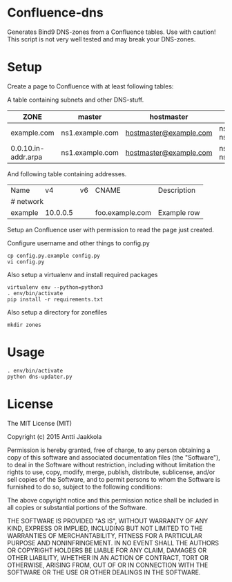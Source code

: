 Confluence-dns
==============

Generates Bind9 DNS-zones from a Confluence tables. Use with caution! This script is not very well tested and may break your DNS-zones.


Setup
=====


Create a page to Confluence with at least following tables:

A table containing subnets and other DNS-stuff.

| ZONE | master | hostmaster | servers |
|---------|--------|----|----|
| example.com | ns1.example.com | hostmaster@example.com | ns1.example.com ns2.example.com |
| 0.0.10.in-addr.arpa | ns1.example.com | hostmaster@example.com | ns1.example.com ns2.example.com |

And following table containing addresses.

<table>
  <tr>
    <td>Name</td>
    <td>v4</td>
    <td>v6</td>
    <td>CNAME</td>
    <td>Description</td>

  </tr>
  <tr>
    <td colspan="5"># network</td>
  </tr>
  <tr>
    <td>example</td>
    <td>10.0.0.5</td>
    <td></td>
    <td>foo.example.com</td>
    <td>Example row</td>
  </tr>
</table>

Setup an Confluence user with permission to read the page just created.

Configure username and other things to config.py

    cp config.py.example config.py
    vi config.py

Also setup a virtualenv and install required packages

    virtualenv env --python=python3
    . env/bin/activate
    pip install -r requirements.txt

Also setup a directory for zonefiles

    mkdir zones



Usage
====


    . env/bin/activate
    python dns-updater.py


License
========

The MIT License (MIT)

Copyright (c) 2015 Antti Jaakkola

Permission is hereby granted, free of charge, to any person obtaining a copy
of this software and associated documentation files (the "Software"), to deal
in the Software without restriction, including without limitation the rights
to use, copy, modify, merge, publish, distribute, sublicense, and/or sell
copies of the Software, and to permit persons to whom the Software is
furnished to do so, subject to the following conditions:

The above copyright notice and this permission notice shall be included in
all copies or substantial portions of the Software.

THE SOFTWARE IS PROVIDED "AS IS", WITHOUT WARRANTY OF ANY KIND, EXPRESS OR
IMPLIED, INCLUDING BUT NOT LIMITED TO THE WARRANTIES OF MERCHANTABILITY,
FITNESS FOR A PARTICULAR PURPOSE AND NONINFRINGEMENT. IN NO EVENT SHALL THE
AUTHORS OR COPYRIGHT HOLDERS BE LIABLE FOR ANY CLAIM, DAMAGES OR OTHER
LIABILITY, WHETHER IN AN ACTION OF CONTRACT, TORT OR OTHERWISE, ARISING FROM,
OUT OF OR IN CONNECTION WITH THE SOFTWARE OR THE USE OR OTHER DEALINGS IN
THE SOFTWARE.